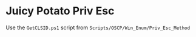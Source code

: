 # Juicy Potato Priv Esc

Use the `GetCLSID.ps1` script from `Scripts/OSCP/Win_Enum/Priv_Esc_Method`
